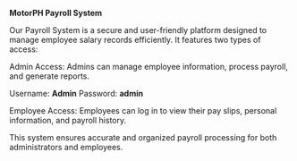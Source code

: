 <b>MotorPH Payroll System</b>

Our Payroll System is a secure and user-friendly platform designed to manage employee salary records efficiently. It features two types of access:

Admin Access: Admins can manage employee information, process payroll, and generate reports.

Username: <b>Admin</b> Password: <b>admin</b>


Employee Access: Employees can log in to view their pay slips, personal information, and payroll history.

This system ensures accurate and organized payroll processing for both administrators and employees.
